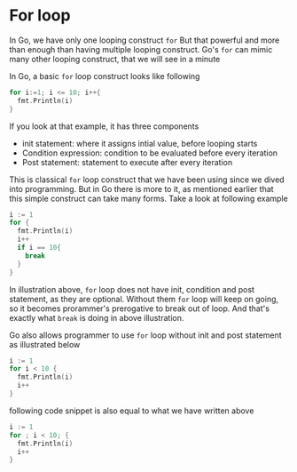 # For loop

In Go, we have only one looping construct `for` But that powerful and more than enough than having multiple looping construct. Go's `for` can mimic many other looping construct, that we will see in a minute

In Go, a basic `for` loop construct looks like following

```go
for i:=1; i <= 10; i++{ 
  fmt.Println(i)
}
```

If you look at that example, it has three components

* init statement: where it assigns intial value, before looping starts
* Condition expression: condition to be evaluated before every iteration
* Post statement: statement to execute after every iteration

This is classical `for` loop construct that we have been using since we dived into programming. But in Go there is more to it, as mentioned earlier that this simple construct can take many forms. Take a look at following example

```go
i := 1
for {
  fmt.Println(i)
  i++
  if i == 10{
    break
  }
}
```

In illustration above, `for` loop does not have init, condition and post statement, as they are optional. Without them `for` loop will keep on going, so it becomes prorammer's prerogative to break out of loop. And that's exactly what `break` is doing in above illustration.

Go also allows programmer to use `for` loop without init and post statement as illustrated below

```go
i := 1
for i < 10 {
  fmt.Println(i)
  i++
}
```

following code snippet is also equal to what we have written above

```go
i := 1
for ; i < 10; {
  fmt.Println(i)
  i++
}
```

